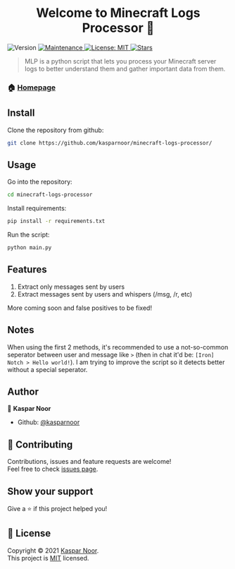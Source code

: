 <h1 align="center">Welcome to Minecraft Logs Processor 👋</h1>
<p>
  <img alt="Version" src="https://img.shields.io/badge/version-1.0.0-blue.svg?cacheSeconds=2592000" />
  <a href="https://github.com/kefranabg/readme-md-generator/graphs/commit-activity" target="_blank">
    <img alt="Maintenance" src="https://img.shields.io/badge/Maintained%3F-yes-green.svg" />
  </a>
  <a href="https://github.com/kasparnoor/minecraft-logs-processor/blob/master/LICENSE.md" target="_blank">
    <img alt="License: MIT" src="https://img.shields.io/github/license/kasparnoor/minecraft-logs-processor" />
  </a>
  <a href="https://github.com/kasparnoor/minecraft-logs-processor/blob/master/" target="_blank">
    <img alt="Stars" src="https://img.shields.io/github/stars/kasparnoor/minecraft-logs-processor" />
  </a>
</p>

> MLP is a python script that lets you process your Minecraft server logs to better understand them and gather important data from them.

### 🏠 [Homepage](https://github.com/kasparnoor/minecraft-logs-processor/)

## Install

Clone the repository from github:
```sh
git clone https://github.com/kasparnoor/minecraft-logs-processor/
```

## Usage

Go into the repository:
```sh
cd minecraft-logs-processor
```
Install requirements:
```sh
pip install -r requirements.txt
```
Run the script:
```sh
python main.py
```

## Features

1. Extract only messages sent by users
1. Extract messages sent by users and whispers (/msg, /r, etc)

More coming soon and false positives to be fixed!

## Notes

When using the first 2 methods, it's recommended to use a not-so-common seperator between user and message like `>` (then in chat it'd be: `[Iron] Notch > Hello world!`). I am trying to improve the script so it detects better without a special seperator.

## Author

👤 **Kaspar Noor**

* Github: [@kasparnoor](https://github.com/kasparnoor)

## 🤝 Contributing

Contributions, issues and feature requests are welcome!<br />Feel free to check [issues page](https://github.com/kasparnoor/minecraft-logs-processor/issues).

## Show your support

Give a ⭐️ if this project helped you!

## 📝 License

Copyright © 2021 [Kaspar Noor](https://github.com/kasparnoor).<br />
This project is [MIT](https://github.com/kasparnoor/minecraft-logs-processor/LICENSE.md) licensed.
